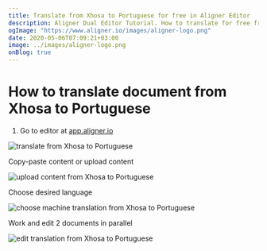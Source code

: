 ```yaml
---
title: Translate from Xhosa to Portuguese for free in Aligner Editor
description: Aligner Dual Editor Tutorial. How to translate for free from Xhosa to Portuguese. Aligner is multilingual document management platform. 
ogImage: "https://www.aligner.io/images/aligner-logo.png"
date: 2020-05-06T07:09:21+03:00
image: ../images/aligner-logo.png
onBlog: true
---
```


# How to translate document from Xhosa to Portuguese

1. Go to editor at [app.aligner.io](https://app.aligner.io "Aligner App web page")

![translate from Xhosa to Portuguese](../aligner-blank-editor.png "translate from Xhosa to Portuguese")

Copy-paste content or upload content

![upload content from Xhosa to Portuguese](../aligner-uploaded-document.png "upload content from Xhosa to Portuguese")

Choose desired language

![choose machine translation from Xhosa to Portuguese](../aligner-language-dropdown.png "choose machine translation from Xhosa to Portuguese")

Work and edit 2 documents in parallel

![edit translation from Xhosa to Portuguese](../aligner-double-sitded-editor.png "edit translation from Xhosa to Portuguese")

